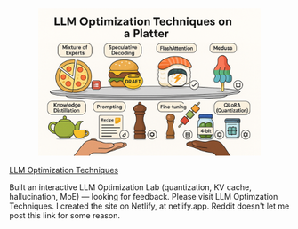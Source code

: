 <a href="https://llmoptimization.netlify.app" target="_blank" >
  <center><img src="https://raw.githubusercontent.com/llmoptimizations-web/llmopt/main/llm-optimization-hero.png" alt="LLMopt" width="400"/></center>

<a href="https://llmoptimization.netlify.app">LLM Optimization Techniques</a> 
<p>Built an interactive LLM Optimization Lab (quantization, KV cache, hallucination, MoE) — looking for feedback. Please visit LLM Optimzation Techniques. I created the site on Netlify, at netlify.app. Reddit doesn't let me post this link for some reason.</p>
